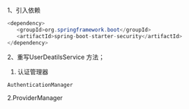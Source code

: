 1、引入依赖

```java
<dependency>
   <groupId>org.springframework.boot</groupId>
   <artifactId>spring-boot-starter-security</artifactId>
</dependency>
```

2、重写UserDeatilsService 方法；



1. 认证管理器

```
AuthenticationManager
```





2.ProviderManager